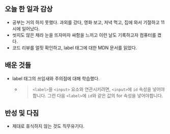 ## 오늘 한 일과 감상

- 공부는 거의 하지 못했다. 과외를 갔다, 영화 보고, 저녁 먹고, 집에 와서 기절하고 11시에 일어났다.
- 씻지도 않은 채라 눈을 뜨자마자 싸함을 느끼고 이런 날도 기록하고자 컴퓨터를 켰다.
- 코드 리뷰를 얼핏 확인하고, label 태그에 대한 MDN 문서를 읽었다.

## 배운 것들
- label 태그의 쓰임새와 주의점에 대해 학습했다.
  - > `<label>`을 `<input>` 요소와 연관시키려면, `<input>`에 `id` 속성을 넣어야합니다. 그런 다음 `<label>`에 `id`와 같은 값의  for 속성을 넣어야합니다. 

## 반성 및 다짐

- 제대로 휴식하지 않는 것도 직무유기다.